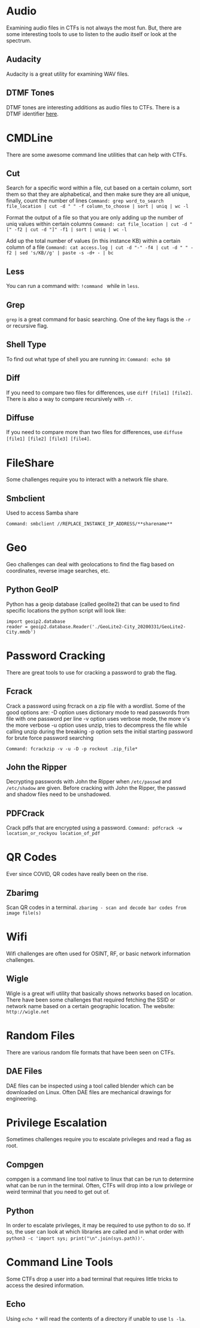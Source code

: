 # Audio
Examining audio files in CTFs is not always the most fun. But, there are some interesting tools to use to listen to the audio itself or look at the spectrum. 

## Audacity
Audacity is a great utility for examining WAV files. 

## DTMF Tones 
DTMF tones are interesting additions as audio files to CTFs. There is a DTMF identifier [here](https://unframework.github.io/dtmf-detect/#/). 

# CMDLine
There are some awesome command line utilities that can help with CTFs. 

## Cut

Search for a specific word within a file, cut based on a certain column, sort them so that they are alphabetical, and then make sure they are all unique, finally, count the number of lines
    ```Command: grep word_to_search file_location | cut -d " " -f column_to_choose | sort | uniq | wc -l```

Format the output of a file so that you are only adding up the number of uniq values within certain columns
    ```Command: cat file_location | cut -d "[" -f2 | cut -d "]" -f1 | sort | uniq | wc -l```

Add up the total number of values (in this instance KB) within a certain column of a file 
    ```Command: cat access.log | cut -d "-" -f4 | cut -d " " -f2 | sed 's/KB//g' | paste -s -d+ - | bc ```

## Less
You can run a command with: ```!command ``` while in ```less```. 

## Grep
```grep``` is a great command for basic searching. One of the key flags is the ```-r``` or recursive flag. 

## Shell Type
To find out what type of shell you are running in:
    ```Command: echo $0```

## Diff
If you need to compare two files for differences, use ```diff [file1] [file2]```. There is also a way to compare recursively with ```-r```. 

## Diffuse
If you need to compare more than two files for differences, use ```diffuse [file1] [file2] [file3] [file4]```. 

# FileShare
Some challenges require you to interact with a network file share. 

## Smbclient
Used to access Samba share 
```
Command: smbclient //REPLACE_INSTANCE_IP_ADDRESS/**sharename**
```
# Geo
Geo challenges can deal with geolocations to find the flag based on coordinates, reverse image searches, etc. 

## Python GeoIP
Python has a geoip database (called geolite2) that can be used to find specific locations 
    the python script will look like: 
```
import geoip2.database
reader = geoip2.database.Reader('./GeoLite2-City_20200331/GeoLite2-City.mmdb')
```
# Password Cracking
There are great tools to use for cracking a password to grab the flag. 

## Fcrack
Crack a password using frcrack on a zip file with a wordlist. 
Some of the good options are: 
	-D option uses dictionary mode to read passwords from file with one password per line 
	-v option uses verbose mode, the more v's the more verbose 
	-u option uses unzip, tries to decompress the file while calling unzip during the breaking 
	-p option sets the initial starting password for brute force password searching  
	
```Command: fcrackzip -v -u -D -p rockout .zip_file*```

## John the Ripper
Decrypting passwords with John the Ripper when ```/etc/passwd``` and ```/etc/shadow``` are given. Before cracking with John the Ripper, the passwd and shadow files need to be unshadowed. 

## PDFCrack
Crack pdfs that are encrypted using a password. 
```Command: pdfcrack -w location_or_rockyou location_of_pdf```

# QR Codes
Ever since COVID, QR codes have really been on the rise. 

## Zbarimg
Scan QR codes in a terminal. 
```zbarimg - scan and decode bar codes from image file(s)```

# Wifi
Wifi challenges are often used for OSINT, RF, or basic network information challenges. 

## Wigle
Wigle is a great wifi utility that basically shows networks based on location. There have been some challenges that required fetching the SSID or network name based on a certain geographic location. The website: ```http://wigle.net```

# Random Files
There are various random file formats that have been seen on CTFs. 

## DAE Files
DAE files can be inspected using a tool called blender which can be downloaded on Linux. Often DAE files are mechanical drawings for engineering. 

# Privilege Escalation
Sometimes challenges require you to escalate privileges and read a flag as root. 

## Compgen
compgen is a command line tool native to linux that can be run to determine what can be run in the terminal. Often, CTFs will drop into a low privilege or weird terminal that you need to get out of. 

## Python
In order to escalate privileges, it may be required to use python to do so. If so, the user can look at which libraries are called and in what order with ```python3 -c 'import sys; print("\n".join(sys.path))'```. 

# Command Line Tools
Some CTFs drop a user into a bad terminal that requires little tricks to access the desired information. 

## Echo
Using ```echo *``` will read the contents of a directory if unable to use ```ls -la```. 